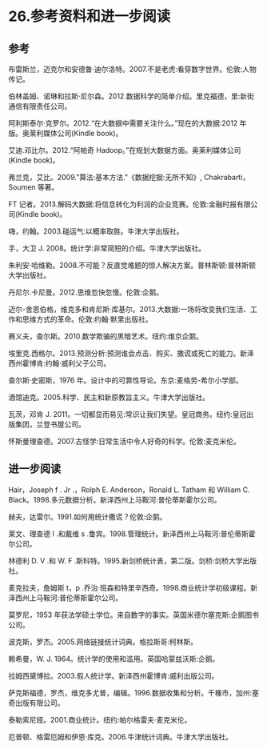 # 26.参考资料和进一步阅读

## 参考

布雷斯兰，迈克尔和安德鲁·迪尔洛特。2007.不是老虎:看穿数字世界。伦敦:人物传记。

伯林盖姆、诺琳和拉斯·尼尔森。2012.数据科学的简单介绍。里克福德，里:新街通信有限责任公司。

阿利斯泰尔·克罗尔。2012.“在大数据中需要关注什么。”现在的大数据:2012 年版。奥莱利媒体公司(Kindle book)。

艾迪.邓比尔。2012.“阿帕奇 Hadoop。”在规划大数据方面。奥莱利媒体公司(Kindle book)。

弗兰克，艾比。2009."算法:基本方法."《数据挖掘:无所不知》, Chakrabarti，Soumen 等著。

FT 记者。2013.解码大数据:将信息转化为利润的企业竞赛。伦敦:金融时报有限公司(Kindle book)。

嗨，约翰。2003.碰运气:以概率取胜。牛津大学出版社。

手，大卫 J. 2008。统计学:非常简短的介绍。牛津大学出版社。

朱利安·哈维勒。2008.不可能？反直觉难题的惊人解决方案。普林斯顿:普林斯顿大学出版社。

丹尼尔.卡尼曼。2012.思维忽快忽慢。伦敦:企鹅。

迈尔-舍恩伯格，维克多和肯尼斯·库基尔。2013.大数据:一场将改变我们生活、工作和思维方式的革命。伦敦:约翰·默里出版社。

赛义夫，查尔斯。2010.数学欺骗的黑暗艺术。纽约:维京企鹅。

埃里克.西格尔。2013.预测分析:预测谁会点击、购买、撒谎或死亡的能力。新泽西州霍博肯:约翰·威利父子公司。

查尔斯·史密斯，1976 年。设计中的可靠性导论。东京:麦格劳-希尔小学部。

酒馆迪克。2005.科学、民主和新原教旨主义。牛津大学出版社。

瓦茨，邓肯 J. 2011。一切都显而易见:常识让我们失望。皇冠商务。纽约:皇冠出版集团，兰登书屋公司。

怀斯曼理查德。2007.古怪学:日常生活中令人好奇的科学。伦敦:麦克米伦。

## 进一步阅读

Hair，Joseph f . Jr .，Rolph E. Anderson，Ronald L. Tatham 和 William C. Black。1998.多元数据分析。新泽西州上马鞍河:普伦蒂斯霍尔公司。

赫夫，达雷尔。1991.如何用统计撒谎？伦敦:企鹅。

莱文、理查德 I .和戴维 s .鲁宾。1998.管理统计。新泽西州上马鞍河:普伦蒂斯霍尔公司。

林德利 D. V .和 W. F .斯科特。1995.新剑桥统计表，第二版。剑桥:剑桥大学出版社。

麦克拉夫，詹姆斯 t，p .乔治·班森和特里辛西奇。1998.商业统计学初级课程。新泽西州上马鞍河:普伦蒂斯霍尔公司。

莫罗尼，1953 年获法学硕士学位。来自数字的事实。英国米德尔塞克斯:企鹅图书公司。

波克斯，罗杰。2005.网络链接统计词典。格拉斯哥:柯林斯。

赖希曼，W. J. 1964。统计学的使用和滥用。英国哈蒙兹沃斯:企鹅。

拉姆西黛博拉。2003.假人统计学。新泽西州霍博肯:威利出版公司。

萨克斯福德，罗杰，维克多尤普，编辑。1996.数据收集和分析。千橡市，加州:塞奇出版有限公司。

泰勒索尼娅。2001.商业统计。纽约:帕尔格雷夫·麦克米伦。

厄普顿、格雷厄姆和伊恩·库克。2006.牛津统计词典。牛津大学出版社。